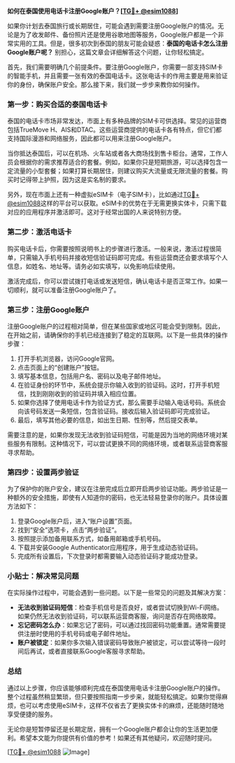 **如何在泰国使用电话卡注册Google账户？[[TG💪+ @esim1088](https://t.me/s/esim1088)]**

如果你计划去泰国旅行或长期居住，可能会遇到需要注册Google账户的情况。无论是为了收发邮件、备份照片还是使用谷歌地图等服务，Google账户都是一个非常实用的工具。但是，很多初次到泰国的朋友可能会疑惑：**泰国的电话卡怎么注册Google账户呢？** 别担心，这篇文章会详细解答这个问题，让你轻松搞定。

首先，我们需要明确几个前提条件。要注册Google账户，你需要一部支持SIM卡的智能手机，并且需要一张有效的泰国电话卡。这张电话卡的作用主要是用来验证你的身份，确保账户安全。那么接下来，我们就一步步来教你如何操作。

### 第一步：购买合适的泰国电话卡

泰国的电话卡市场非常发达，市面上有多种品牌的SIM卡可供选择。常见的运营商包括TrueMove H、AIS和DTAC。这些运营商提供的电话卡各有特点，但它们都支持国际漫游和网络服务，因此都可以用来注册Google账户。

当你抵达泰国后，可以在机场、火车站或者各大商场找到售卡柜台。通常，工作人员会根据你的需求推荐适合的套餐。例如，如果你只是短期旅游，可以选择包含一定流量的小型套餐；如果打算长期居住，则建议购买大流量或无限流量的套餐。购买时记得带上护照，因为这是实名制的要求。

另外，现在市面上还有一种虚拟eSIM卡（电子SIM卡），比如通过[TG💪+ @esim1088](https://t.me/s/esim1088)这样的平台可以获取。eSIM卡的优势在于无需更换实体卡，只需下载对应的应用程序并激活即可。这对于经常出国的人来说特别方便。

### 第二步：激活电话卡

购买电话卡后，你需要按照说明书上的步骤进行激活。一般来说，激活过程很简单，只需输入手机号码并接收短信验证码即可完成。有些运营商还会要求填写个人信息，如姓名、地址等。请务必如实填写，以免影响后续使用。

激活完成后，你可以尝试拨打电话或发送短信，确认电话卡是否正常工作。如果一切顺利，就可以准备注册Google账户了。

### 第三步：注册Google账户

注册Google账户的过程相对简单，但在某些国家或地区可能会受到限制。因此，在开始之前，请确保你的手机已经连接到了稳定的互联网。以下是一些具体的操作步骤：

1. 打开手机浏览器，访问Google官网。
2. 点击页面上的“创建账户”按钮。
3. 填写基本信息，包括用户名、密码以及电子邮件地址。
4. 在验证身份的环节中，系统会提示你输入收到的验证码。这时，打开手机短信，找到刚刚收到的验证码并填入相应位置。
5. 如果你选择了使用电话卡作为验证方式，那么需要手动输入电话号码。系统会向该号码发送一条短信，包含验证码。接收后输入验证码即可完成验证。
6. 最后，填写其他必要的信息，如出生日期、性别等，然后提交表单。

需要注意的是，如果你发现无法收到验证码短信，可能是因为当地的网络环境对某些服务有限制。这种情况下，可以尝试更换不同的网络环境，或者联系运营商客服寻求帮助。

### 第四步：设置两步验证

为了保护你的账户安全，建议在注册完成后立即开启两步验证功能。两步验证是一种额外的安全措施，即使有人知道你的密码，也无法轻易登录你的账户。具体设置方法如下：

1. 登录Google账户后，进入“账户设置”页面。
2. 找到“安全”选项卡，点击“两步验证”。
3. 按照提示添加备用联系方式，如备用邮箱或手机号码。
4. 下载并安装Google Authenticator应用程序，用于生成动态验证码。
5. 完成所有设置后，下次登录时都需要输入动态验证码才能成功登录。

### 小贴士：解决常见问题

在实际操作过程中，可能会遇到一些问题。以下是一些常见的问题及其解决方案：

- **无法收到验证码短信**：检查手机信号是否良好，或者尝试切换到Wi-Fi网络。如果仍然无法收到验证码，可以联系运营商客服，询问是否存在网络故障。
- **忘记密码怎么办**：如果忘记了密码，可以通过找回密码功能重置。通常需要提供注册时使用的手机号码或电子邮件地址。
- **账户被锁定**：如果你多次输入错误密码导致账户被锁定，可以尝试等待一段时间后再试，或者直接联系Google客服寻求帮助。

### 总结

通过以上步骤，你应该能够顺利完成在泰国使用电话卡注册Google账户的操作。整个过程虽然稍显繁琐，但只要按照指南一步步来，就能轻松搞定。如果你觉得麻烦，也可以考虑使用eSIM卡，这样不仅省去了更换实体卡的麻烦，还能随时随地享受便捷的服务。

无论你是短暂停留还是长期定居，拥有一个Google账户都会让你的生活更加便利。希望本文能为你提供有价值的参考！如果还有其他疑问，欢迎随时提问。

[[TG💪+ @esim1088](https://t.me/s/esim1088) ![Image](https://i.postimg.cc/4NQfJmqS/Snipaste-2025-05-13-00-14-12.png)]